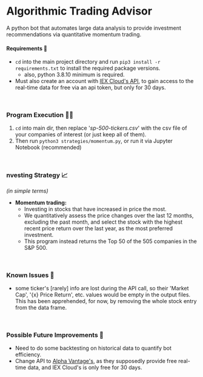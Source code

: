 # Algorithmic Trading Advisor
<!-- 3 simple python scripts that provides investment recommendations via the relative quantitative trading strategies. -->
A python bot that automates large data analysis to provide investment recommendations via quantitative momentum trading.
<br/>

#### Requirements 📝
- ``` cd ``` into the main project directory and run ```pip3 install -r requirements.txt``` to install the required package versions. 
    - also, python 3.8.10 minimum is required.
- Must also create an account with [IEX Cloud's API](https://iexcloud.io/cloud-login#/register), to gain access to the real-time data for free via an api token, but only for 30 days.
<br/>

### Program Execution 🐱‍💻
1. ```cd``` into main dir, then replace '*sp-500-tickers.csv*' with the csv file of your companies of interest (or just keep all of them).
2. Then run ```python3 strategies/momentum.py```, or run it via Jupyter Notebook (recommended)
<br/>

### nvesting Strategy 📈
*(in simple terms)*
- **Momentum trading:**
    - Investing in stocks that have increased in price the most. 
    - We quantitatively assess the price changes over the last 12 months, excluding the past month, and select the stock with the highest recent price return over the last year, as the most preferred investment.
    - This program instead returns the Top 50 of the 505 companies in the S&P 500. 

<br/>

### Known Issues 🤨
- some ticker's [rarely] info are lost during the API call, so their 'Market Cap', '{x} Price Return', etc. values would be empty in the output files. This has been apprehended, for now, by removing the whole stock entry from the data frame.

<br/>

### Possible Future Improvements 🤔
- Need to do some backtesting on historical data to quantify bot efficiency.
- Change API to [Alpha Vantage's](https://www.alphavantage.co/), as they supposedly provide free real-time data, and IEX Cloud's is only free for 30 days. 